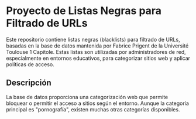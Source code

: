 # Proyecto de Listas Negras para Filtrado de URLs

Este repositorio contiene listas negras (blacklists) para filtrado de URLs, basadas en la base de datos mantenida por Fabrice Prigent de la Université Toulouse 1 Capitole. Estas listas son utilizadas por administradores de red, especialmente en entornos educativos, para categorizar sitios web y aplicar políticas de acceso.

## Descripción

La base de datos proporciona una categorización web que permite bloquear o permitir el acceso a sitios según el entorno. Aunque la categoría principal es "pornografía", existen muchas otras categorías disponibles. 
